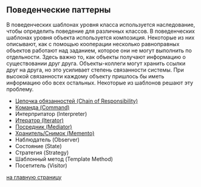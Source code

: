 Поведенческие паттерны
-------------------------
В поведенческих шаблонах уровня класса используется наследование, чтобы определить поведение для различных классов. 
В поведенческих шаблонах уровня объекта используется композиция. Некоторые из них описывают, как с помощью 
кооперации несколько равноправных объектов работают над заданием, которое они не могут выполнить по отдельности. 
Здесь важно то, как объекты получают информацию о существовании друг друга. 
Объекты-коллеги могут хранить ссылки друг на друга, но это усиливает степень связанности системы. 
При высокой связанности каждому объекту пришлось бы иметь информацию обо всех остальных.
Некоторые из шаблонов решают эту проблему.

 - [Цепочка обязанностей (Chain of Responsibility)](https://github.com/EvgeniyShipov/patterns/tree/master/src/main/java/ru/shipov/patterns/behavioral/Chain_of_Responsibility)
 - [Команда (Command)](https://github.com/EvgeniyShipov/patterns/tree/master/src/main/java/ru/shipov/patterns/behavioral/Command)
 - Интерпритатор (Interpreter)
 - [Итератор (Iterator)](https://github.com/EvgeniyShipov/patterns/tree/master/src/main/java/ru/shipov/patterns/behavioral/Iterator)
 - [Посредник (Mediator)](https://github.com/EvgeniyShipov/patterns/tree/master/src/main/java/ru/shipov/patterns/behavioral/Mediator)
 - [Хранитель/Снимок (Memento)](https://github.com/EvgeniyShipov/patterns/tree/master/src/main/java/ru/shipov/patterns/behavioral/Memento)
 - Наблюдатель (Observer)
 - Состояние (State)
 - Стратегия (Strategy)
 - Шаблонный метод (Template Method)
 - Посетитель (Visitor)
 
 [на главную страницу](https://github.com/EvgeniyShipov/patterns)